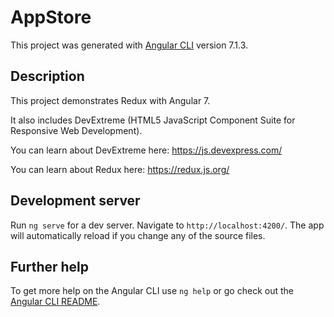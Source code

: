 # AppStore

This project was generated with [Angular CLI](https://github.com/angular/angular-cli) version 7.1.3.

## Description

This project demonstrates Redux with Angular 7.

It also includes DevExtreme (HTML5 JavaScript Component Suite for Responsive Web Development).

You can learn about DevExtreme here: https://js.devexpress.com/

You can learn about Redux here: https://redux.js.org/

## Development server

Run `ng serve` for a dev server. Navigate to `http://localhost:4200/`. The app will automatically reload if you change any of the source files.

## Further help

To get more help on the Angular CLI use `ng help` or go check out the [Angular CLI README](https://github.com/angular/angular-cli/blob/master/README.md).
